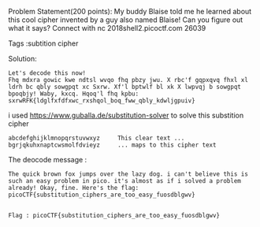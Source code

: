 Problem Statement(200 points):
My buddy Blaise told me he learned about this cool cipher invented by a guy also named Blaise! Can you figure out what it says? Connect with nc 2018shell2.picoctf.com 26039

Tags :subtition cipher

Solution:

	Let's decode this now!
	Fhq mdxra gowic kwe ndtsl wvqo fhq pbzy jwu. X rbc'f gqpxqvq fhxl xl ldrh bc qbly sowgpqt xc Sxrw. Xf'l bptwlf bl xk X lwpvqj b sowgpqt bpoqbjy! Waby, kxcq. Hqoq'l fhq kpbu: sxrwRFK{ldglfxfdfxwc_rxshqol_boq_fww_qbly_kdwljgpuiv}

i used https://www.guballa.de/substitution-solver to solve this substition cipher 

	abcdefghijklmnopqrstuvwxyz     This clear text ...
	bgrjqkuhxnaptcwsmolfdvieyz     ... maps to this cipher text

The deocode message :

	The quick brown fox jumps over the lazy dog. i can't believe this is such an easy problem in pico. it's almost as if i solved a problem already! Okay, fine. Here's the flag: picoCTF{substitution_ciphers_are_too_easy_fuosdblgwv}


	Flag : picoCTF{substitution_ciphers_are_too_easy_fuosdblgwv}